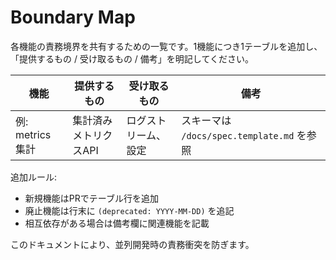 # Boundary Map

各機能の責務境界を共有するための一覧です。1機能につき1テーブルを追加し、
「提供するもの / 受け取るもの / 備考」を明記してください。

| 機能 | 提供するもの | 受け取るもの | 備考 |
|------|---------------|---------------|------|
| 例: metrics 集計 | 集計済みメトリクスAPI | ログストリーム、設定 | スキーマは `/docs/spec.template.md` を参照 |

追加ルール:

- 新規機能はPRでテーブル行を追加
- 廃止機能は行末に `(deprecated: YYYY-MM-DD)` を追記
- 相互依存がある場合は備考欄に関連機能を記載

このドキュメントにより、並列開発時の責務衝突を防ぎます。
